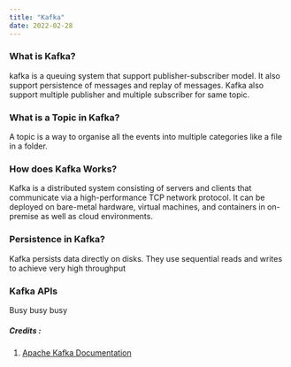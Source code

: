 ```yaml
---
title: "Kafka"
date: 2022-02-28
---
```


### What is Kafka?
kafka is a queuing system that support publisher-subscriber model. It also support persistence of messages and replay of messages. Kafka also support multiple publisher and multiple subscriber for same topic.


### What is a Topic in Kafka?
A topic is a way to organise all the events into multiple categories like a file in a folder.

### How does Kafka Works?
Kafka is a distributed system consisting of servers and clients that communicate via a high-performance TCP network protocol. It can be deployed on bare-metal hardware, virtual machines, and containers in on-premise as well as cloud environments. 

### Persistence in Kafka?
Kafka persists data directly on disks. They use sequential reads and writes to achieve very high throughput


### Kafka APIs
Busy busy busy

##### Credits :  
1. [Apache Kafka Documentation](https://kafka.apache.org/documentation/#gettingStarted)
